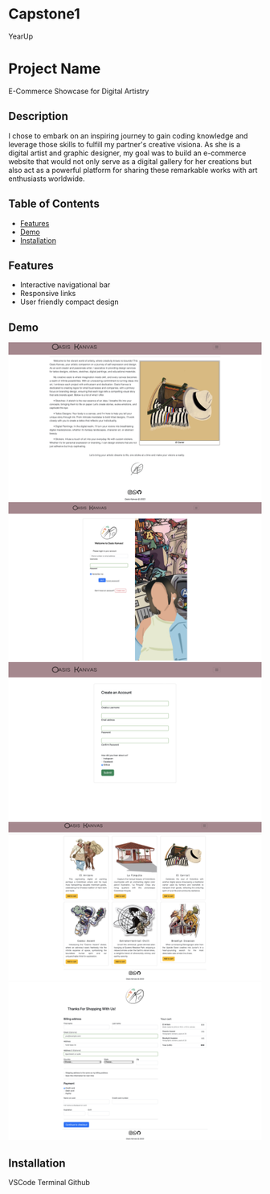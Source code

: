 # Capstone1
YearUp
# Project Name

E-Commerce Showcase for Digital Artistry

## Description

I chose to embark on an inspiring journey to gain coding knowledge and leverage those skills to fulfill my partner's creative visiona. As she is a digital artist and graphic designer, my goal was to build an e-commerce website that would not only serve as a digital gallery for her creations but also act as a powerful platform for sharing these remarkable works with art enthusiasts worldwide.

## Table of Contents

- [Features](#features)
- [Demo](#demo)
- [Installation](#installation)

## Features

- Interactive navigational bar
- Responsive links
- User friendly compact design

## Demo
![Home](images/index.png)
![Login](images/userlogin.png)
![Sign Up!](images/userreg.png)
![Products](images/products.png)
![Checkout](images/checkout.png)

## Installation
VSCode
Terminal
Github
